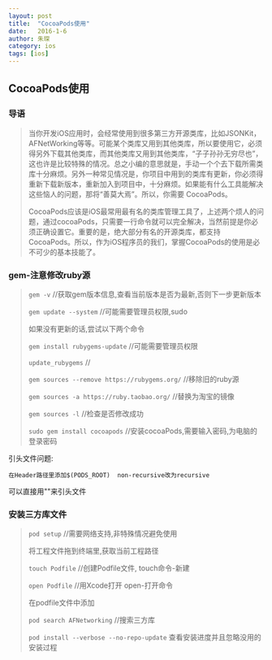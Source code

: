 ```yaml
---
layout: post
title:  "CocoaPods使用"
date:   2016-1-6
author: 朱琛
category: ios
tags: [ios]
---
```


## CocoaPods使用

### 导语

<blockquote>当你开发iOS应用时，会经常使用到很多第三方开源类库，比如JSONKit，AFNetWorking等等。可能某个类库又用到其他类库，所以要使用它，必须得另外下载其他类库，而其他类库又用到其他类库，“子子孙孙无穷尽也”，这也许是比较特殊的情况。总之小编的意思就是，手动一个个去下载所需类库十分麻烦。另外一种常见情况是，你项目中用到的类库有更新，你必须得重新下载新版本，重新加入到项目中，十分麻烦。如果能有什么工具能解决这些恼人的问题，那将“善莫大焉”。所以，你需要 CocoaPods。

CocoaPods应该是iOS最常用最有名的类库管理工具了，上述两个烦人的问题，通过cocoaPods，只需要一行命令就可以完全解决，当然前提是你必须正确设置它。重要的是，绝大部分有名的开源类库，都支持CocoaPods。所以，作为iOS程序员的我们，掌握CocoaPods的使用是必不可少的基本技能了。</blockquote>

### gem-注意修改ruby源

> `gem -v` //获取gem版本信息,查看当前版本是否为最新,否则下一步更新版本
> 
> `gem update --system` //可能需要管理员权限,sudo
> 
> 如果没有更新的话,尝试以下两个命令
> 
> `gem install rubygems-update` //可能需要管理员权限
> 
> `update_rubygems` //
> 
> `gem sources --remove https://rubygems.org/` //移除旧的ruby源
> 
> `gem sources -a https://ruby.taobao.org/` //替换为淘宝的镜像
> 
> `gem sources -l` //检查是否修改成功
> 
> `sudo gem install cocoapods` //安装cocoaPods,需要输入密码,为电脑的登录密码

引头文件问题:

`在Header路径里添加$(PODS_ROOT)  non-recursive改为recursive`

可以直接用""来引头文件


### 安装三方库文件

> `pod setup` //需要网络支持,非特殊情况避免使用
> 
> 将工程文件拖到终端里,获取当前工程路径
> 
> `touch Podfile` //创建Podfile文件, touch命令-新建
> 
> `open Podfile` //用Xcode打开 open-打开命令
> 
> 在podfile文件中添加
> 
> `pod search AFNetworking` //搜索三方库
> 
> `pod install --verbose --no-repo-update` 查看安装进度并且忽略没用的安装过程